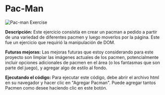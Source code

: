 # Pac-Man

<img src="Pac-man.jpg" alt="Pac-man Exercise">

**Descripción:** Este ejercicio consistía en crear un pacman a pedido a partir de una variedad de diferentes pacmen y luego moverlos por la página. Este fue un ejercicio que requirió la manipulación de DOM.

**Futuras mejoras:** Las mejoras futuras que estoy considerando para este proyecto son limpiar las imágenes actuales de los pacmen, potencialmente incluir opciones adicionales de pacmen en el área (o los fantasmas que son parte del juego), y agregar algo de estilo al fondo.

**Ejecutando el código:** Para ejecutar este código, debe abrir el archivo html en su navegador y hacer clic en "Agregar Pacman". Puede agregar tantos Pacmen como desee haciendo clic en este botón.
